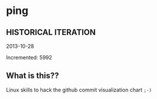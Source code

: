 # ping

## HISTORICAL ITERATION
2013-10-28

Incremented: 5992

## What is this?? 
Linux skills to hack the github commit visualization chart `;-)`
